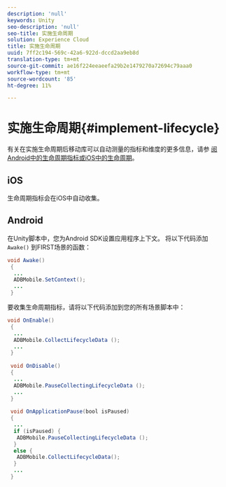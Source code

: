```yaml
---
description: 'null'
keywords: Unity
seo-description: 'null'
seo-title: 实施生命周期
solution: Experience Cloud
title: 实施生命周期
uuid: 7ff2c194-569c-42a6-922d-dccd2aa9eb8d
translation-type: tm+mt
source-git-commit: ae16f224eeaeefa29b2e1479270a72694c79aaa0
workflow-type: tm+mt
source-wordcount: '85'
ht-degree: 11%

---
```



# 实施生命周期{#implement-lifecycle}

有关在实施生命周期后移动库可以自动测量的指标和维度的更多信息，请参 [阅Android中的生命周期](/help/android/metrics.md)[指标或iOS中的生命周期](/help/ios/metrics.md)。

## iOS

生命周期指标会在iOS中自动收集。

## Android

在Unity脚本中，您为Android SDK设置应用程序上下文。 将以下代码添加 `Awake()` 到FIRST场景的函数：

```java
void Awake()
 {
  ...
  ADBMobile.SetContext();
  ...
 }
```

要收集生命周期指标，请将以下代码添加到您的所有场景脚本中：

```java
void OnEnable()
 {
  ...
  ADBMobile.CollectLifecycleData (); 
  ...
 }
 
 void OnDisable()
 {
  ...
  ADBMobile.PauseCollectingLifecycleData (); 
  ...
 }
  
 void OnApplicationPause(bool isPaused) 
 {
  ...
  if (isPaused) {
   ADBMobile.PauseCollectingLifecycleData (); 
  }  
  else {
   ADBMobile.CollectLifecycleData(); 
  }
  ...
 }
```

